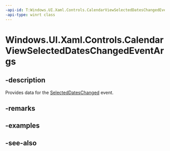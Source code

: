 ```yaml
---
-api-id: T:Windows.UI.Xaml.Controls.CalendarViewSelectedDatesChangedEventArgs
-api-type: winrt class
---
```


<!-- Class syntax.
public class CalendarViewSelectedDatesChangedEventArgs : Windows.UI.Xaml.Controls.ICalendarViewSelectedDatesChangedEventArgs
-->

# Windows.UI.Xaml.Controls.CalendarViewSelectedDatesChangedEventArgs

## -description
Provides data for the [SelectedDatesChanged](calendarview_selecteddateschanged.md) event.



## -remarks


## -examples

## -see-also
